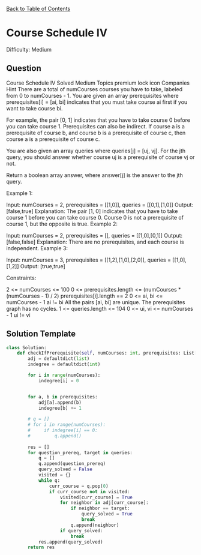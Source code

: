 [Back to Table of Contents](../README.md)

# Course Schedule IV
Difficulty: Medium

## Question
Course Schedule IV
Solved
Medium
Topics
premium lock icon
Companies
Hint
There are a total of numCourses courses you have to take, labeled from 0 to numCourses - 1. You are given an array prerequisites where prerequisites[i] = [ai, bi] indicates that you must take course ai first if you want to take course bi.

For example, the pair [0, 1] indicates that you have to take course 0 before you can take course 1.
Prerequisites can also be indirect. If course a is a prerequisite of course b, and course b is a prerequisite of course c, then course a is a prerequisite of course c.

You are also given an array queries where queries[j] = [uj, vj]. For the jth query, you should answer whether course uj is a prerequisite of course vj or not.

Return a boolean array answer, where answer[j] is the answer to the jth query.

 

Example 1:


Input: numCourses = 2, prerequisites = [[1,0]], queries = [[0,1],[1,0]]
Output: [false,true]
Explanation: The pair [1, 0] indicates that you have to take course 1 before you can take course 0.
Course 0 is not a prerequisite of course 1, but the opposite is true.
Example 2:

Input: numCourses = 2, prerequisites = [], queries = [[1,0],[0,1]]
Output: [false,false]
Explanation: There are no prerequisites, and each course is independent.
Example 3:


Input: numCourses = 3, prerequisites = [[1,2],[1,0],[2,0]], queries = [[1,0],[1,2]]
Output: [true,true]
 

Constraints:

2 <= numCourses <= 100
0 <= prerequisites.length <= (numCourses * (numCourses - 1) / 2)
prerequisites[i].length == 2
0 <= ai, bi <= numCourses - 1
ai != bi
All the pairs [ai, bi] are unique.
The prerequisites graph has no cycles.
1 <= queries.length <= 104
0 <= ui, vi <= numCourses - 1
ui != vi

## Solution Template
```python
class Solution:
    def checkIfPrerequisite(self, numCourses: int, prerequisites: List[List[int]], queries: List[List[int]]) -> List[bool]:
        adj = defaultdict(list)
        indegree = defaultdict(int)

        for i in range(numCourses):
            indegree[i] = 0


        for a, b in prerequisites:
            adj[a].append(b)
            indegree[b] += 1
        
        # q = []
        # for i in range(numCourses):
        #     if indegree[i] == 0:
        #         q.append()
        
        res = []
        for question_prereq, target in queries:
            q = []
            q.append(question_prereq)
            query_solved = False
            visited = {}
            while q:
                curr_course = q.pop(0)
                if curr_course not in visited:
                    visited[curr_course] = True
                    for neighbor in adj[curr_course]:
                        if neighbor == target:
                            query_solved = True
                            break
                        q.append(neighbor)
                    if query_solved:
                        break
            res.append(query_solved)
        return res
```
